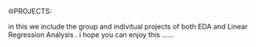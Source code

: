 🌐PROJECTS:

in this we include the  group and indivitual projects of both EDA and Linear Regression Analysis . i hope you can enjoy this ......
